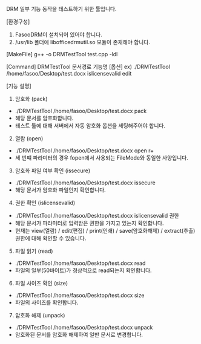 DRM 일부 기능 동작을 테스트하기 위한 툴입니다.

[환경구성]
1. FasooDRM이 설치되어 있어야 합니다.
2. /usr/lib 폴더에 libofficedrmutil.so 모듈이 존재해야 합니다.

[MakeFile]
g++ -o DRMTestTool test.cpp -ldl

[Command]
DRMTestTool 문서경로 기능명 [옵션]
ex) ./DRMTestTool /home/fasoo/Desktop/test.docx islicensevalid edit

[기능 설명]
1. 암호화 (pack)
 - ./DRMTestTool /home/fasoo/Desktop/test.docx pack
 - 해당 문서를 암호화합니다.
 - 테스트 툴에 대해 서버에서 자동 암호화 옵션을 세팅해주어야 합니다.
 
2. 열람 (open)
 - ./DRMTestTool /home/fasoo/Desktop/test.docx open r+
 - 세 번쨰 파라미터의 경우 fopen에서 사용되는 FileMode와 동일한 사양입니다.
 
3. 암호화 파일 여부 확인 (issecure)
 - ./DRMTestTool /home/fasoo/Desktop/test.docx issecure
 - 해당 문서가 암호화 파일인지 확인합니다.
 
4. 권한 확인 (islicensevalid)
 - ./DRMTestTool /home/fasoo/Desktop/test.docx islicensevalid 권한
 - 해당 문서가 파라미터로 입력받은 권한을 가지고 있는지 확인합니다.
 - 현재는 view(열람) / edit(편집) / print(인쇄) / save(암호화해제) / extract(추출) 권한에 대해 확인할 수 있습니다.

5. 파일 읽기 (read)
 - ./DRMTestTool /home/fasoo/Desktop/test.docx read
 - 파일의 일부(50바이트)가 정상적으로 read되는지 확인합니다.
 
6. 파일 사이즈 확인 (size)
 - ./DRMTestTool /home/fasoo/Desktop/test.docx size
 - 파일의 사이즈를 확인합니다.
 
7. 암호화 해제 (unpack)
 - ./DRMTestTool /home/fasoo/Desktop/test.docx unpack
 - 암호화된 문서를 암호화 해제하여 일반 문서로 변경합니다.

